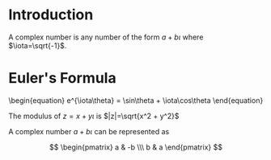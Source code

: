 # Introduction

A complex number is any number of the form $a+b\iota$ where $\iota=\sqrt{-1}$.

# Euler's Formula

\begin{equation}
e^{\iota\theta} = \sin\theta + \iota\cos\theta
\end{equation}

The modulus of $z=x+y\iota$ is $|z|=\sqrt{x^2 + y^2}$

A complex number $a+b\iota$ can be represented as 

$$
\begin{pmatrix}
a & -b \\\
b & a
\end{pmatrix}
$$